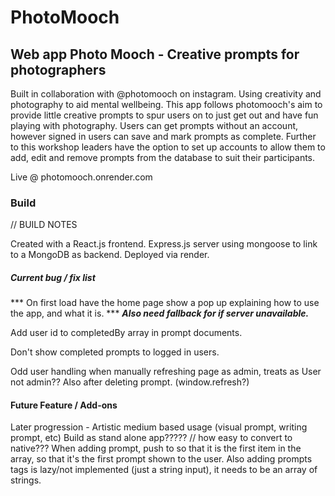 # PhotoMooch

## Web app Photo Mooch - Creative prompts for photographers

Built in collaboration with @photomooch on instagram.
Using creativity and photography to aid mental wellbeing.
This app follows photomooch's aim to provide little creative prompts to spur users on to just get out and have fun playing with photography.
Users can get prompts without an account, however signed in users can save and mark prompts as complete.
Further to this workshop leaders have the option to set up accounts to allow them to add, edit and remove prompts from the database to suit their participants.

Live @ photomooch.onrender.com

### Build
// BUILD NOTES 

Created with a React.js frontend.
Express.js server using mongoose to link to a MongoDB as backend.
Deployed via render.


##### Current bug / fix list

*** On first load have the home page show a pop up explaining how to use the app, and what it is. ***
**_Also need fallback for if server unavailable._**

Add user id to completedBy array in prompt documents.

Don't show completed prompts to logged in users.

Odd user handling when manually refreshing page as admin, treats as User not admin?? Also after deleting prompt. (window.refresh?)

#### Future Feature / Add-ons

Later progression - Artistic medium based usage (visual prompt, writing prompt, etc)
Build as stand alone app????? // how easy to convert to native???
When adding prompt, push to so that it is the first item in the array, so that it's the first prompt shown to the user.
Also adding prompts tags is lazy/not implemented (just a string input), it needs to be an array of strings.
